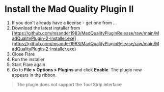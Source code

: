 # Install the Mad Quality Plugin II
1. If you don't already have a license - get one from ...
2.  Download the latest installer from [https://github.com/msander1983/MadQualityPluginRelease/raw/main/MadQualityPlugin-2-Installer.exe](https://github.com/msander1983/MadQualityPluginRelease/raw/main/MadQualityPlugin-2-Installer.exe)
3.  Close Flare
4.  Run the installer
5.  Start Flare again
6.  Go to **File > Options > Plugins** and click **Enable**. The plugin now appears in the ribbon. 

> The plugin does not support the Tool Strip interface